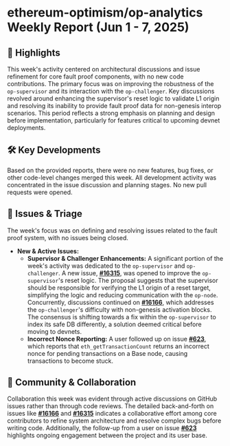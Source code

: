 # ethereum-optimism/op-analytics Weekly Report (Jun 1 - 7, 2025)

## 🚀 Highlights
This week's activity centered on architectural discussions and issue refinement for core fault proof components, with no new code contributions. The primary focus was on improving the robustness of the `op-supervisor` and its interaction with the `op-challenger`. Key discussions revolved around enhancing the supervisor's reset logic to validate L1 origin and resolving its inability to provide fault proof data for non-genesis interop scenarios. This period reflects a strong emphasis on planning and design before implementation, particularly for features critical to upcoming devnet deployments.

## 🛠️ Key Developments
Based on the provided reports, there were no new features, bug fixes, or other code-level changes merged this week. All development activity was concentrated in the issue discussion and planning stages. No new pull requests were opened.

## 🐛 Issues & Triage
The week's focus was on defining and resolving issues related to the fault proof system, with no issues being closed.

*   **New & Active Issues:**
    *   **Supervisor & Challenger Enhancements:** A significant portion of the week's activity was dedicated to the `op-supervisor` and `op-challenger`. A new issue, **[#16315](https://github.com/ethereum-optimism/op-analytics/issues/16315)**, was opened to improve the `op-supervisor`'s reset logic. The proposal suggests that the supervisor should be responsible for verifying the L1 origin of a reset target, simplifying the logic and reducing communication with the `op-node`. Concurrently, discussions continued on **[#16166](https://github.com/ethereum-optimism/op-analytics/issues/16166)**, which addresses the `op-challenger`'s difficulty with non-genesis activation blocks. The consensus is shifting towards a fix within the `op-supervisor` to index its safe DB differently, a solution deemed critical before moving to devnets.
    *   **Incorrect Nonce Reporting:** A user followed up on issue **[#623](https://github.com/ethereum-optimism/op-analytics/issues/623)**, which reports that `eth_getTransactionCount` returns an incorrect nonce for pending transactions on a Base node, causing transactions to become stuck.

## 💬 Community & Collaboration
Collaboration this week was evident through active discussions on GitHub issues rather than through code reviews. The detailed back-and-forth on issues like **[#16166](https://github.com/ethereum-optimism/op-analytics/issues/16166)** and **[#16315](https://github.com/ethereum-optimism/op-analytics/issues/16315)** indicates a collaborative effort among core contributors to refine system architecture and resolve complex bugs before writing code. Additionally, the follow-up from a user on issue **[#623](https://github.com/ethereum-optimism/op-analytics/issues/623)** highlights ongoing engagement between the project and its user base.